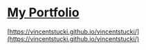 # [My Portfolio](https://vincentstucki.github.io/vincentstucki/)
[https://vincentstucki.github.io/vincentstucki/](https://vincentstucki.github.io/vincentstucki/)

